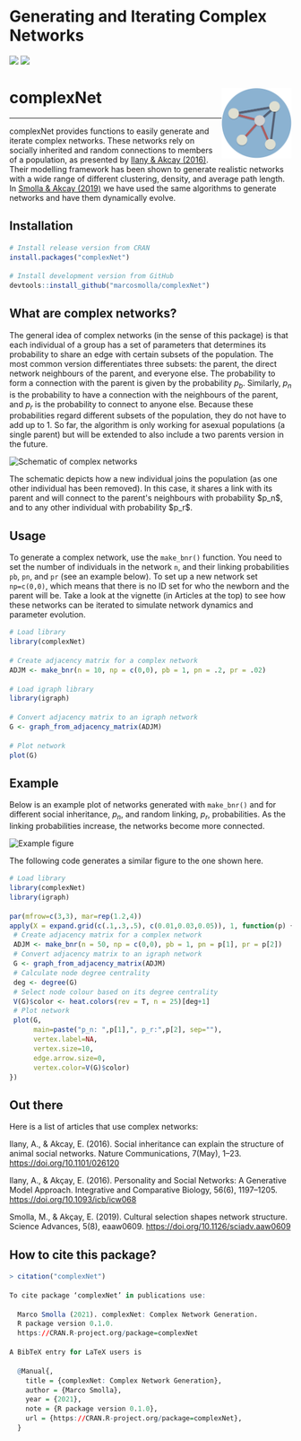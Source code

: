 # Generating and Iterating Complex Networks
<!-- badges: start -->
[![](https://cranlogs.r-pkg.org/badges/grand-total/complexNet)](https://cran.r-project.org/package=complexNet)
[![](https://www.r-pkg.org/badges/version/complexNet)](https://cran.r-project.org/package=complexNet)
<!-- badges: end -->

# complexNet <img src="logo.png" align="right" width="125px" height="auto"/>
***
complexNet provides functions to easily generate and iterate complex networks. These networks rely on socially inherited and random connections to members of a population, as presented by [Ilany &amp; Akcay (2016)](https://www.nature.com/articles/ncomms12084). Their modelling framework has been shown to generate realistic networks with a wide range of different clustering, density, and average path length. In [Smolla &amp; Akcay (2019)](https://advances.sciencemag.org/content/5/8/eaaw0609) we have used the same algorithms to generate networks and have them dynamically evolve. 

## Installation
```r
# Install release version from CRAN
install.packages("complexNet")

# Install development version from GitHub
devtools::install_github("marcosmolla/complexNet")
```

## What are complex networks?
The general idea of complex networks (in the sense of this package) is that each individual of a group has a set of parameters that determines its probability to share an edge with certain subsets of the population. The most common version differentiates three subsets: the parent, the direct network neighbours of the parent, and everyone else. The probability to form a connection with the parent is given by the probability $p_b$. Similarly, $p_n$ is the probability to have a connection with the neighbours of the parent, and $p_r$ is the probability to connect to anyone else. Because these probabilities regard different subsets of the population, they do not have to add up to 1. So far, the algorithm is only working for asexual populations (a single parent) but will be extended to also include a two parents version in the future. 

![Schematic of complex networks](reference/figures/schematic.png)
<figcaption>The schematic depicts how a new individual joins the population (as one other individual has been removed). In this case, it shares a link with its parent and will connect to the parent's neighbours with probability $p_n$, and to any other individual with probability $p_r$.</figcaption>

## Usage
To generate a complex network, use the `make_bnr()` function. You need to set the number of individuals in the network `n`, and their linking probabilities `pb`, `pn`, and `pr` (see an example below). To set up a new network set `np=c(0,0)`, which means that there is no ID set for who the newborn and the parent will be. Take a look at the vignette (in Articles at the top) to see how these networks can be iterated to simulate network dynamics and parameter evolution. 

```r
# Load library
library(complexNet)

# Create adjacency matrix for a complex network
ADJM <- make_bnr(n = 10, np = c(0,0), pb = 1, pn = .2, pr = .02)

# Load igraph library
library(igraph)

# Convert adjacency matrix to an igraph network
G <- graph_from_adjacency_matrix(ADJM)

# Plot network
plot(G)
```

## Example
Below is an example plot of networks generated with `make_bnr()` and for different social inheritance, $p_n$, and random linking, $p_r$, probabilities. As the linking probabilities increase, the networks become more connected. 

![Example figure](reference/figures/example.png)

The following code generates a similar figure to the one shown here.

```r
# Load library
library(complexNet)
library(igraph)

par(mfrow=c(3,3), mar=rep(1.2,4))
apply(X = expand.grid(c(.1,.3,.5), c(0.01,0.03,0.05)), 1, function(p) {
 # Create adjacency matrix for a complex network
 ADJM <- make_bnr(n = 50, np = c(0,0), pb = 1, pn = p[1], pr = p[2])
 # Convert adjacency matrix to an igraph network
 G <- graph_from_adjacency_matrix(ADJM)
 # Calculate node degree centrality
 deg <- degree(G)
 # Select node colour based on its degree centrality
 V(G)$color <- heat.colors(rev = T, n = 25)[deg+1]
 # Plot network
 plot(G,
      main=paste("p_n: ",p[1],", p_r:",p[2], sep=""),
      vertex.label=NA,
      vertex.size=10,
      edge.arrow.size=0,
      vertex.color=V(G)$color)
})
```

## Out there
Here is a list of articles that use complex networks:

Ilany, A., & Akcay, E. (2016). Social inheritance can explain the structure of animal social networks. Nature Communications, 7(May), 1–23. https://doi.org/10.1101/026120

Ilany, A., & Akçay, E. (2016). Personality and Social Networks: A Generative Model Approach. Integrative and Comparative Biology, 56(6), 1197–1205. https://doi.org/10.1093/icb/icw068

Smolla, M., & Akçay, E. (2019). Cultural selection shapes network structure. Science Advances, 5(8), eaaw0609. https://doi.org/10.1126/sciadv.aaw0609


## How to cite this package?
```r
> citation("complexNet")

To cite package ‘complexNet’ in publications use:

  Marco Smolla (2021). complexNet: Complex Network Generation.
  R package version 0.1.0.
  https://CRAN.R-project.org/package=complexNet

A BibTeX entry for LaTeX users is

  @Manual{,
    title = {complexNet: Complex Network Generation},
    author = {Marco Smolla},
    year = {2021},
    note = {R package version 0.1.0},
    url = {https://CRAN.R-project.org/package=complexNet},
  }
```
